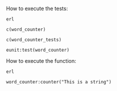 How to execute the tests:

`erl`

`c(word_counter)`

`c(word_counter_tests)`

`eunit:test(word_counter)`

How to execute the function:

`erl`

`word_counter:counter("This is a string")`
